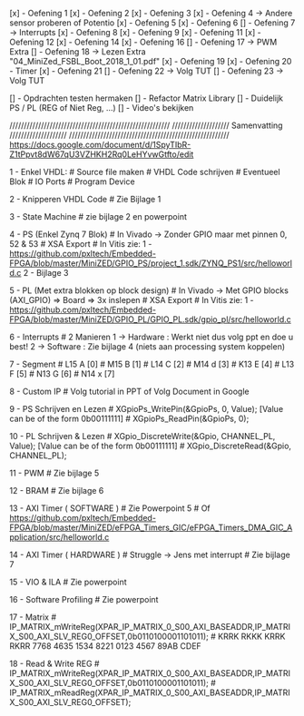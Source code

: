 [x] - Oefening 1
[x] - Oefening 2
[x] - Oefening 3
[x] - Oefening 4 -> Andere sensor proberen of Potentio
[x] - Oefening 5
[x] - Oefening 6
[] - Oefening 7 -> Interrupts
[x] - Oefening 8
[x] - Oefening 9
[x] - Oefening 11
[x] - Oefening 12
[x] - Oefening 14
[x] - Oefening 16
[] - Oefening 17 -> PWM Extra
[] - Oefening 18 -> Lezen Extra "04_MiniZed_FSBL_Boot_2018_1_01.pdf"
[x] - Oefening 19
[x] - Oefening 20 - Timer
[x] - Oefening 21
[] - Oefening 22 -> Volg TUT
[] - Oefening 23 -> Volg TUT

[] - Opdrachten testen hermaken
[] - Refactor Matrix Library
[] - Duidelijk PS / PL (REG of Niet Reg, ...)
[] - Video's bekijken

////////////////////////////////////////////////////////
////////////////////  Samenvatting  ////////////////////
////////////////////////////////////////////////////////
https://docs.google.com/document/d/1SpyTIbR-Z1tPpvt8dW67qU3VZHKH2Rq0LeHYvwGtfto/edit


1 - Enkel VHDL:
    # Source file maken
    # VHDL Code schrijven
    # Eventueel Blok
    # IO Ports
    # Program Device

2 - Knipperen VHDL Code
    # Zie Bijlage 1

3 - State Machine
    # zie bijlage 2 en powerpoint

4 - PS (Enkel Zynq 7 Blok)
    # In Vivado
        -> Zonder GPIO maar met pinnen 0, 52 & 53
    # XSA Export
    # In Vitis zie:
        1 - https://github.com/pxltech/Embedded-FPGA/blob/master/MiniZED/GPIO_PS/project_1.sdk/ZYNQ_PS1/src/helloworld.c
        2 - Bijlage 3

5 - PL (Met extra blokken op block design)
    # In Vivado
      -> Met GPIO blocks (AXI_GPIO) => Board => 3x inslepen
    # XSA Export
    # In Vitis zie:
        1 - https://github.com/pxltech/Embedded-FPGA/blob/master/MiniZED/GPIO_PL/GPIO_PL.sdk/gpio_pl/src/helloworld.c
        
6 - Interrupts
    # 2 Manieren
        1 -> Hardware : Werkt niet dus volg ppt en doe u best!
        2 -> Software : Zie bijlage 4 (niets aan processing system koppelen)

7 - Segment
    # L15 A [0]
    # M15 B [1]
    # L14 C [2]
    # M14 d [3]
    # K13 E [4]
    # L13 F [5]
    # N13 G [6]
    # N14 x [7]

8 - Custom IP 
    # Volg tutorial in PPT of Volg Document in Google

9 - PS Schrijven en Lezen
    # XGpioPs_WritePin(&GpioPs, 0, Value); [Value can be of the form 0b00111111]
    # XGpioPs_ReadPin(&GpioPs, 0);

10 - PL Schrijven & Lezen
    # XGpio_DiscreteWrite(&Gpio, CHANNEL_PL, Value); [Value can be of the form 0b00111111]
    # XGpio_DiscreteRead(&Gpio, CHANNEL_PL);

11 - PWM
    # Zie bijlage 5

12 - BRAM 
    # Zie bijlage 6

13 - AXI Timer ( SOFTWARE )
    # Zie Powerpoint 5
    # Of https://github.com/pxltech/Embedded-FPGA/blob/master/MiniZED/eFPGA_Timers_GIC/eFPGA_Timers_DMA_GIC_Application/src/helloworld.c

14 - AXI Timer ( HARDWARE )
    # Struggle -> Jens met interrupt 
    # Zie bijlage 7

15 - VIO & ILA 
    # Zie powerpoint

16 - Software Profiling
    # Zie powerpoint

17 - Matrix
    # IP_MATRIX_mWriteReg(XPAR_IP_MATRIX_0_S00_AXI_BASEADDR,IP_MATRIX_S00_AXI_SLV_REG0_OFFSET,0b0110100001101011);
    # KRRK RKKK KRRK RKRR
      7768 4635 1534 8221
      0123 4567 89AB CDEF
      
18 - Read & Write REG
    # IP_MATRIX_mWriteReg(XPAR_IP_MATRIX_0_S00_AXI_BASEADDR,IP_MATRIX_S00_AXI_SLV_REG0_OFFSET,0b0110100001101011);
    # IP_MATRIX_mReadReg(XPAR_IP_MATRIX_0_S00_AXI_BASEADDR,IP_MATRIX_S00_AXI_SLV_REG0_OFFSET);





















































